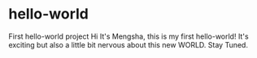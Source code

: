 # hello-world
First hello-world project
Hi It's Mengsha, this is my first hello-world! It's exciting but also a little bit nervous about this new WORLD.
Stay Tuned.
